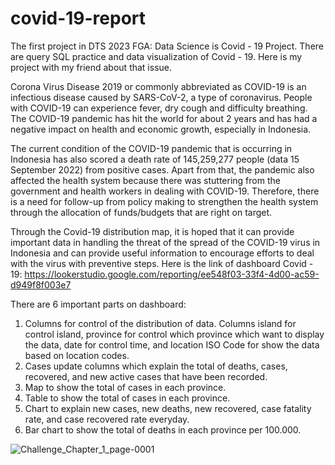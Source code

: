 # covid-19-report
The first project in DTS 2023 FGA: Data Science is Covid - 19 Project. There are query SQL practice and data visualization of Covid - 19. Here is my project with my friend about that issue.

Corona Virus Disease 2019 or commonly abbreviated as COVID-19 is an infectious disease caused by SARS-CoV-2, a type of coronavirus. People with COVID-19 can experience fever, dry cough and difficulty breathing. The COVID-19 pandemic has hit the world for about 2 years and has had a negative impact on health and economic growth, especially in Indonesia.

The current condition of the COVID-19 pandemic that is occurring in Indonesia has also scored a death rate of 145,259,277 people (data 15 September 2022) from positive cases. Apart from that, the pandemic also affected the health system because there was stuttering from the government and health workers in dealing with COVID-19. Therefore, there is a need for follow-up from policy making to strengthen the health system through the allocation of funds/budgets that are right on target.

Through the Covid-19 distribution map, it is hoped that it can provide important data in handling the threat of the spread of the COVID-19 virus in Indonesia and can provide useful information to encourage efforts to deal with the virus with preventive steps. Here is the link of dashboard Covid - 19: https://lookerstudio.google.com/reporting/ee548f03-33f4-4d00-ac59-d949f8f003e7

There are 6 important parts on dashboard:
1. Columns for control of the distribution of data. Columns island for control island, province for control which province which want to display the data, date for control time, and location ISO Code for show the data based on location codes.
2. Cases update columns which explain the total of deaths, cases, recovered, and new active cases that have been recorded.
3. Map to show the total of cases in each province.
4. Table to show the total of cases in each province.
5. Chart to explain new cases, new deaths, new recovered, case fatality rate, and case recovered rate everyday.
6. Bar chart to show the total of deaths in each province per 100.000.

![Challenge_Chapter_1_page-0001](https://github.com/fatianzh/covid-19-report/assets/104208809/9e16a417-93d2-4ed9-bc8d-bccd60418ada)
